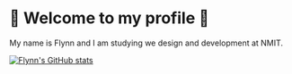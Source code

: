 # :wave: Welcome to my profile :wave:
My name is Flynn and I am studying we design and development at NMIT.

[![Flynn's GitHub stats](https://github-readme-stats.vercel.app/api?username=fstevens30)](https://github.com/fstevens30/github-readme-stats)
